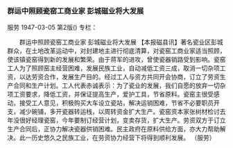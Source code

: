 ### 群运中照顾瓷窑工商业家  彭城磁业将大发展
服劳
1947-03-05
第2版()
专栏：

　　群运中照顾瓷窑工商业家
    彭城磁业将大发展
    【本报磁县讯】著名瓷业区彭城群众，在土地改革运动中，对封建地主进行彻底清算，对瓷窑工商业家适当照顾，使该镇瓷窑得到新的发展和繁荣。由于蒋军的进攻，曾使瓷器销路受到影响。瓷窑工人为了照顾窑主经营困难，发展民族工业，自动减低工资三成，取消一切杂项工资，以达劳资合作，发展生产目的。经过工人与资方共同开会协商，订立了劳资生产合同和生产计划。工人代表赤诚表示：为了瓷业的发展，我们自愿的放弃一切杂项工资要求，降低工资，并保证提高生产，爱护工具，节省原料。瓷窑主很受感动，接受工人意见，积极购买大车设立瓷站，解决运销困难，节省不必要职员开支，减少碗铺，多开瓷器转运栈，以周转资金扩大生产。瓷窑资本家张树材检讨去年没很好经理瓷窑，今年要制订经营计划，变卖存货，扩大生产。劳资双方于订立生产合同后，正协力解决瓷器供销困难。民主政府在原料供给方面，亦大力帮助解决。此一历史悠久之民族工业，在劳资协力经营下将得到顺利发展。
                  （服劳）
